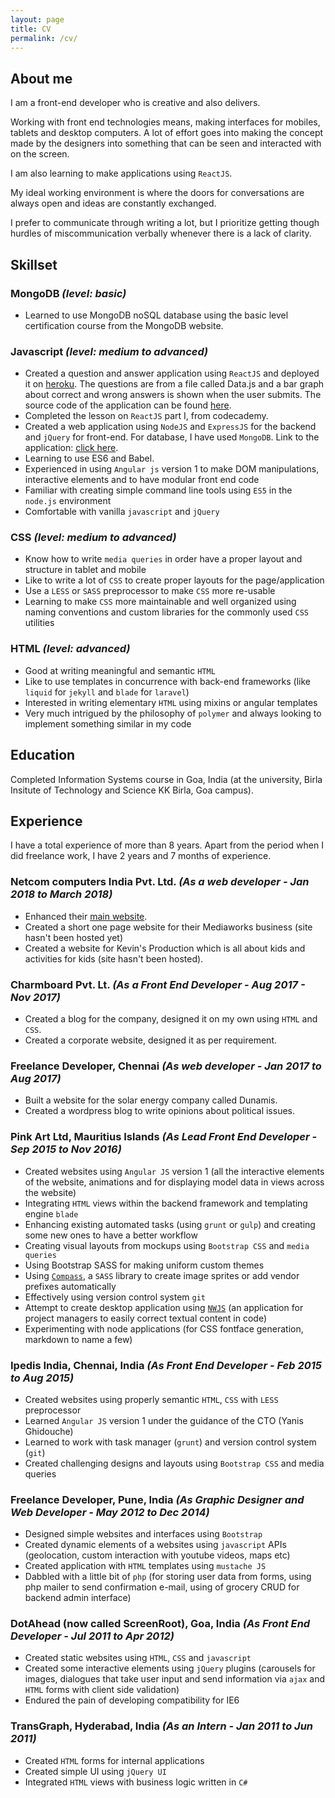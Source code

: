 ```yaml
---
layout: page
title: CV
permalink: /cv/
---
```

## About me
I am a front-end developer who is creative and also delivers.

Working with front end technologies means, making
interfaces for mobiles, tablets and desktop computers. A lot of effort goes
into making the concept made by the designers into something that can be
seen and interacted with on the screen.

I am also learning to make applications using `ReactJS`.

My ideal working environment is where the doors for conversations are
always open and ideas are constantly exchanged.

I prefer to communicate through writing a lot, but I prioritize getting though
hurdles of miscommunication verbally whenever there is a lack of clarity.

## Skillset

### MongoDB *(level: basic)*
- Learned to use MongoDB noSQL database using the basic level certification course from the MongoDB website.

### Javascript *(level: medium to advanced)*
- Created a question and answer application using `ReactJS` and deployed it on [heroku](https://powerful-fortress-45267.herokuapp.com/questionnaire-app). The questions are from a file called Data.js and a bar graph about correct and wrong answers is shown when the user submits. The source code of the application can be found [here](https://github.com/blenderous/questionnaire-app).
- Completed the lesson on `ReactJS` part I, from codecademy.
- Created a web application using `NodeJS` and `ExpressJS` for the backend and `jQuery` for front-end. For database, I have used `MongoDB`. Link to the application: [click here](https://daily-checklist-app.herokuapp.com/ "Application").
- Learning to use ES6 and Babel.
- Experienced in using `Angular js` version 1 to make DOM manipulations, interactive elements and to have modular front end code
- Familiar with creating simple command line tools using `ES5` in the `node.js` environment
- Comfortable with vanilla `javascript` and `jQuery`

### CSS *(level: medium to advanced)*
- Know how to write `media queries` in order have a proper layout and structure in tablet and mobile
- Like to write a lot of `CSS` to create proper layouts for the page/application
- Use a `LESS` or `SASS` preprocessor to make `CSS` more re-usable
- Learning to make `CSS` more maintainable and well organized using naming conventions and custom libraries for the commonly used `CSS` utilities

### HTML *(level: advanced)*
- Good at writing meaningful and semantic `HTML`
- Like to use templates in concurrence with back-end frameworks (like `liquid` for `jekyll` and `blade` for `laravel`)
- Interested in writing elementary `HTML` using mixins or angular templates
- Very much intrigued by the philosophy of `polymer` and always looking to implement something similar in my code

## Education

Completed Information Systems course in Goa, India (at the university, Birla Insitute of Technology and Science KK Birla, Goa campus).

## Experience

I have a total experience of more than 8 years.
Apart from the period when I did freelance work, I have 2 years and 7 months of experience.

### Netcom computers India Pvt. Ltd. *(As a web developer - Jan 2018 to March 2018)*
- Enhanced their [main website](http://netcomcomputers.com).
- Created a short one page website for their Mediaworks business (site hasn't been hosted yet)
- Created a website for Kevin's Production which is all about kids and activities for kids (site hasn't been hosted).

### Charmboard Pvt. Lt. *(As a Front End Developer - Aug 2017 - Nov 2017)*
- Created a blog for the company, designed it on my own using `HTML` and `CSS`.
- Created a corporate website, designed it as per requirement.

### Freelance Developer, Chennai *(As web developer - Jan 2017 to Aug 2017)*
- Built a website for the solar energy company called Dunamis.
- Created a wordpress blog to write opinions about political issues.

### Pink Art Ltd, Mauritius Islands *(As Lead Front End Developer - Sep 2015 to Nov 2016)*
- Created websites using `Angular JS` version 1  (all the interactive elements of the website, animations and for displaying model data in views across the website)
- Integrating `HTML` views within the backend framework and templating engine `blade`
- Enhancing existing automated tasks (using `grunt` or `gulp`) and creating some new ones to have a better work­flow
- Creating visual layouts from mockups using `Bootstrap CSS`  and `media queries`
- Using Bootstrap SASS for making uniform custom themes
- Using [`Compass`](http://compass-style.org/), a `SASS` library to create image sprites or add vendor prefixes automatically
- Effectively using version control system `git`
- Attempt to create desktop application using [`NWJS`](https://nwjs.io/) (an application for project managers to easily correct textual content in code)
- Experimenting with node applications (for CSS
fontface generation, markdown to name a few)

### Ipedis India, Chennai, India *(As Front End Developer - Feb 2015 to Aug 2015)*
- Created websites using properly semantic `HTML`, `CSS` with `LESS` preprocessor
- Learned `Angular JS` version 1 under the guidance of the CTO (Yanis Ghidouche)
- Learned to work with task manager (`grunt`) and version control system (`git`)
- Created challenging designs and layouts using `Bootstrap CSS` and media queries

### Freelance Developer, Pune, India *(As Graphic Designer and Web Developer - May 2012 to Dec 2014)*
- Designed simple websites and interfaces using `Bootstrap`
- Created dynamic elements of a websites using `javascript` APIs (geolocation, custom interaction with youtube videos, maps etc)
- Created application with `HTML` templates using `mustache JS`
- Dabbled with a little bit of `php` (for storing user data from forms, using php mailer to send confirmation e-mail, using of grocery CRUD for backend admin interface)

### DotAhead (now called ScreenRoot), Goa, India *(As Front End Developer - Jul 2011 to Apr 2012)*
- Created static websites using `HTML`, `CSS` and `javascript`
- Created some interactive elements using `jQuery` plugins (carousels for images, dialogues that take user input and send information via `ajax` and `HTML` forms with client side validation)
- Endured the pain of developing compatibility for IE6

### TransGraph, Hyderabad, India *(As an Intern - Jan 2011 to Jun 2011)*
- Created `HTML` forms for internal applications
- Created simple UI using `jQuery UI`
- Integrated `HTML` views with business logic written in `C#`

